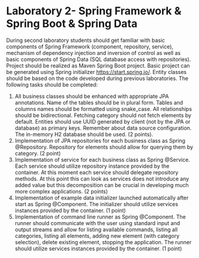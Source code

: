 # Laboratory 2- Spring Framework & Spring Boot & Spring Data
During second laboratory students should get familiar with basic components of Spring
Framework (component, repository, service), mechanism of dependency injection and
inversion of control as well as basic components of Spring Data (SQL database access
with repositories). Project should be realized as Maven Spring Boot project. Basic project
can be generated using Spring initializer https://start.spring.io/. Entity classes should be
based on the code developed during previous laboratories.
The following tasks should be completed:
1. All business classes should be enhanced with appropriate JPA annotations. Name
of the tables should be in plural form. Tables and columns names should be
formatted using snake_case. All relationships should be bidirectional. Fetching
category should not fetch elements by default. Entities should use UUID generated
by client (not by the JPA or database) as primary keys. Remember about data
source configuration. The in-memory H2 database should be used. (2 points).
2. Implementation of JPA repositories for each business class as Spring
@Repository. Repository for elements should allow for querying them by
category. (2 point)
3. Implementation of service for each business class as Spring @Service. Each
service should utilize repository instance provided by the container. At this moment
each service should delegate repository methods. At this point this can look as
services does not introduce any added value but this decomposition can be crucial
in developing much more complex applications. (2 points)
4. Implementation of example data initializer launched automatically after start as
Spring @Component. The initializer should utilize services instances provided by
the container. (1 point)
5. Implementation of command line runner as Spring @Component. The runner should
communicate with the user using standard input and output streams and allow for
listing available commands, listing all categories, listing all elements, adding new
element (with category selection), delete existing element, stopping the application.
The runner should utilize services instances provided by the container. (1 point)

